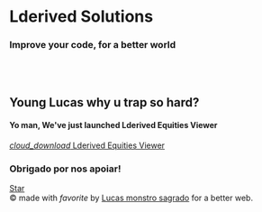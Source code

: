 <html lang="en">

<head>
  <meta charset="utf-8" />
  <link rel="apple-touch-icon" sizes="76x76" href="./assets/img/apple-icon.png">
  <link rel="icon" type="image/png" href="./assets/img/favicon.png">
  <meta http-equiv="X-UA-Compatible" content="IE=edge,chrome=1" />
  <title>Lderived Solutions</title>
  <meta content='width=device-width, initial-scale=1.0, maximum-scale=1.0, user-scalable=0, shrink-to-fit=no' name='viewport' />
  <!--     Fonts and icons     -->
  <link rel="stylesheet" type="text/css" href="https://fonts.googleapis.com/css?family=Roboto:300,400,500,700|Roboto+Slab:400,700|Material+Icons" />
</head>

<body class="index-page sidebar-collapse">
  <nav class="navbar navbar-transparent navbar-color-on-scroll fixed-top navbar-expand-lg" color-on-scroll="100" id="sectionsNav">
  </nav>
  <div class="page-header header-filter clear-filter grey-filter" data-parallax="true" style="background-image: url('./assets/img/bg2.jpg');">
    <div class="container">
      <div class="row">
        <div class="col-md-8 ml-auto mr-auto">
          <div class="brand">
            <h1>Lderived Solutions</h1>
            <h3>Improve your code, for a better world</h3>
          </div>
        </div>
      </div>
    </div>
  </div>
        <br>
        <br>
        <div class="row text-center">
            <div class="col-md-8 ml-auto mr-auto">
                <h2>Young Lucas why u trap so hard?</h2>
                <h4>Yo man, We've just launched Lderived Equities Viewer</h4>
                <div class="collapse navbar-collapse">
                    <a class="nav-link" href="https://drive.google.com/u/0/uc?id=1_BeQyu4mEfa-s8pKnk5lNREs2oNXHjLo&export=download">
                        <i class="material-icons">cloud_download</i>  Lderived Equities Viewer
                    </a>
                </div>
            </div>
        </div>
        <div class="sharing-area text-center">
          <div class="row justify-content-center">
            <h3>Obrigado por nos apoiar!</h3>
          </div>
          <a id="github" href="https://github.com/LucasSousaAmaral" target="_blank" class="btn btn-raised btn-github">
            <i class="fa fa-github"></i> Star
          </a>
        </div>
  <footer class="footer" data-background-color="black">
    <div class="container">
      <div class="copyright float-right">
        &copy;
        made with <i class="material-icons">favorite</i> by
        <a href="https://github.com/LucasSousaAmaral" target="_blank">Lucas monstro sagrado</a> for a better web.
      </div>
    </div>
  </footer>
</body>
</html>
